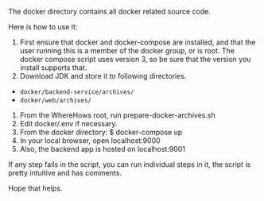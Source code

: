The docker directory contains all docker related source code.

Here is how to use it:
1. First ensure that docker and docker-compose are installed, and that the user running this is a member of the docker group, or is root.
The docker compose script uses version 3, so be sure that the version you install supports that.
1. Download JDK and store it to following directories.  
  - `docker/backend-service/archives/`
  - `docker/web/archives/`
1. From the WhereHows root, run prepare-docker-archives.sh
1. Edit docker/.env if necessary.
1. From the docker directory: $ docker-compose up
1. In your local browser, open localhost:9000
1. Also, the backend app is hosted on localhost:9001

If any step fails in the script, you can run individual steps in it, the script is pretty intuitive and has comments.

Hope that helps.
